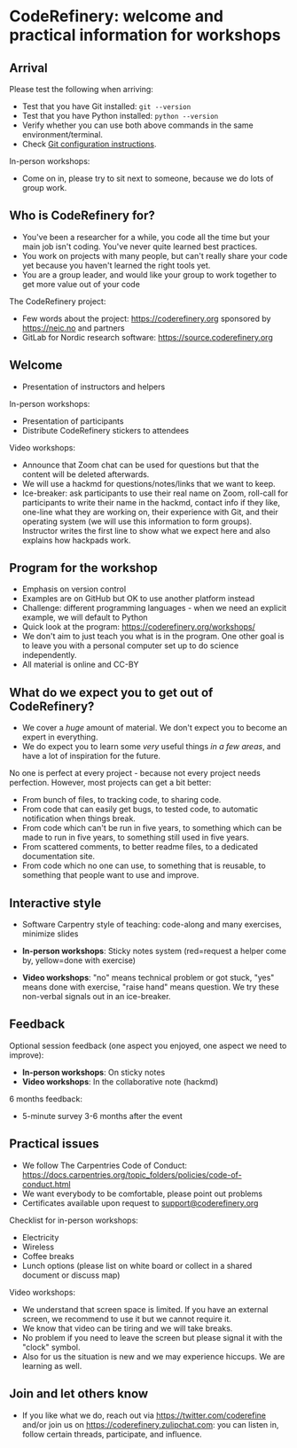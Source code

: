 

# CodeRefinery: welcome and practical information for workshops

## Arrival

Please test the following when arriving:

- Test that you have Git installed: `git --version`
- Test that you have Python installed: `python --version`
- Verify whether you can use both above commands in the same environment/terminal.
- Check [Git configuration instructions](https://coderefinery.github.io/git-refresher/01-setup/#configuring-git).

In-person workshops:

- Come on in, please try to sit next to someone, because we do lots of
  group work.


## Who is CodeRefinery for?

- You've been a researcher for a while, you code all the time but
  your main job isn't coding.  You've never quite learned best
  practices.
- You work on projects with many people, but can't really share your
  code yet because you haven't learned the right tools yet.
- You are a group leader, and would like your group to work together
  to get more value out of your code

The CodeRefinery project:

- Few words about the project: https://coderefinery.org sponsored by https://neic.no and partners
- GitLab for Nordic research software: https://source.coderefinery.org


## Welcome

- Presentation of instructors and helpers

In-person workshops:

- Presentation of participants
- Distribute CodeRefinery stickers to attendees

Video workshops:

- Announce that Zoom chat can be used for questions but that the content will
  be deleted afterwards.
- We will use a hackmd for questions/notes/links that we want to keep.
- Ice-breaker: ask participants to use their real name on Zoom,
  roll-call for participants to write their name in the hackmd,
  contact info if they like, one-line what they are working on,
  their experience with Git, and their operating system (we will use this information to form groups).
  Instructor writes the first line to show what we
  expect here and also explains how hackpads work.


## Program for the workshop

- Emphasis on version control
- Examples are on GitHub but OK to use another platform instead
- Challenge: different programming languages - when we need an explicit example,
  we will default to Python
- Quick look at the program: https://coderefinery.org/workshops/
- We don't aim to just teach you what is in the program. One other goal is to
  leave you with a personal computer set up to do science independently.
- All material is online and CC-BY


## What do we expect you to get out of CodeRefinery?

- We cover a *huge* amount of material.  We don't expect you to become
  an expert in everything.
- We do expect you to learn some *very* useful things *in a few
  areas*, and have a lot of inspiration for the future.

No one is perfect at every project - because not every project
needs perfection.  However, most projects can get a bit better:

- From bunch of files, to tracking code, to sharing code.
- From code that can easily get bugs, to tested code, to automatic
  notification when things break.
- From code which can't be run in five years, to something which can
  be made to run in five years, to something still used in five years.
- From scattered comments, to better readme files, to a dedicated
  documentation site.
- From code which no one can use, to something that is reusable, to
  something that people want to use and improve.


## Interactive style

- Software Carpentry style of teaching: code-along and many exercises, minimize slides

- **In-person workshops**: Sticky notes system (red=request a helper come by, yellow=done with exercise)
- **Video workshops**: "no" means technical problem or got stuck, "yes" means done with exercise, "raise hand" means question.
  We try these non-verbal signals out in an ice-breaker.


## Feedback

Optional session feedback (one aspect you enjoyed, one aspect we need to improve):

- **In-person workshops**: On sticky notes
- **Video workshops**: In the collaborative note (hackmd)

6 months feedback:

- 5-minute survey 3-6 months after the event


## Practical issues

- We follow The Carpentries Code of Conduct: https://docs.carpentries.org/topic_folders/policies/code-of-conduct.html
- We want everybody to be comfortable, please point out problems
- Certificates available upon request to support@coderefinery.org

Checklist for in-person workshops:

- Electricity
- Wireless
- Coffee breaks
- Lunch options (please list on white board or collect in a shared document or discuss map)

Video workshops:

- We understand that screen space is limited. If you have an external screen,
  we recommend to use it but we cannot require it.
- We know that video can be tiring and we will take breaks.
- No problem if you need to leave the screen but please signal it with the "clock" symbol.
- Also for us the situation is new and we may experience hiccups. We are learning as well.


## Join and let others know

- If you like what we do, reach out via https://twitter.com/coderefine and/or
  join us on https://coderefinery.zulipchat.com: you can listen in, follow
  certain threads, participate, and influence.
